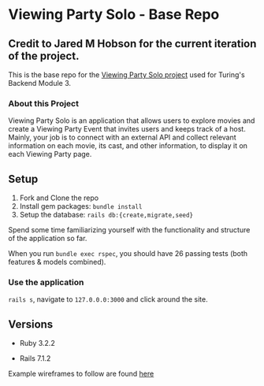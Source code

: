 # Viewing Party Solo - Base Repo
## Credit to Jared M Hobson for the current iteration of the project.

This is the base repo for the [Viewing Party Solo project](https://backend.turing.edu/module3/projects/viewing_party_solo) used for Turing's Backend Module 3.

### About this Project

Viewing Party Solo is an application that allows users to explore movies and create a Viewing Party Event that invites users and keeps track of a host. Mainly, your job is to connect with an external API and collect relevant information on each movie, its cast, and other information, to display it on each Viewing Party page. 

## Setup

1. Fork and Clone the repo
2. Install gem packages: `bundle install`
3. Setup the database: `rails db:{create,migrate,seed}`

Spend some time familiarizing yourself with the functionality and structure of the application so far. 

When you run `bundle exec rspec`, you should have 26 passing tests (both features & models combined). 

### Use the application
`rails s`, navigate to `127.0.0.0:3000` and click around the site. 


## Versions

- Ruby 3.2.2

- Rails 7.1.2

Example wireframes to follow are found [here](https://backend.turing.edu/module3/projects/viewing_party_solo/wireframes)
